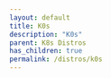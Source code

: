 ```yaml
---
layout: default
title: K0s
description: "K0s"
parent: K8s Distros
has_children: true
permalink: /distros/k0s
---
```

